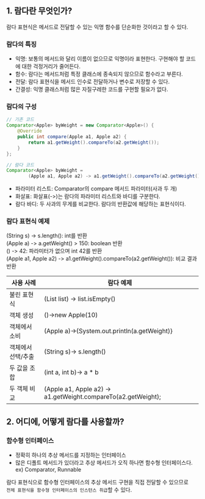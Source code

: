 ## 1. 람다란 무엇인가?
람다 표현식은 메서드로 전달할 수 있는 익명 함수를 단순화한 것이라고 할 수 있다.
### 람다의 특징
- 익명: 보통의 메서드와 달리 이름이 없으므로 익명이라 표현한다. 구현해야 할 코드에 대한 걱정거리가 줄어든다.
- 함수: 람다는 메서드처럼 특정 클래스에 종속되지 않으므로 함수라고 부른다.
- 전달: 람다 표현식을 메서드 인수로 전달하거나 변수로 저장할 수 있다.
- 간결성: 익명 클래스처럼 많은 자질구레한 코드를 구현할 필요가 없다.

### 람다의 구성
```java
// 기존 코드
Comparator<Apple> byWeight = new Comparator<Apple>() {
    @Override
    public int compare(Apple a1, Apple a2) {
        return a1.getWeight().compareTo(a2.getWeight());
    }
};

// 람다 코드
Comparator<Apple> byWeight = 
        (Apple a1, Apple a2) -> a1.getWeight().compareTo(a2.getWeight());
```
- 파라미터 리스트: Comparator의 compare 메서드 파라미터(사과 두 개)
- 화살표: 화살표(->)는 람다의 파라미터 리스트와 바디를 구분한다.
- 람다 바디: 두 사과의 무게를 비교한다. 람다의 반환값에 해당하는 표현식이다.

### 람다 표현식 예제
(String s) -> s.length(): int를 반환  
(Apple a) -> a.getWeight() > 150: boolean 반환  
() -> 42: 파라미터가 없으며 int 42를 반환  
(Apple a1, Apple a2) -> a1.getWeight().compareTo(a2.getWeight()): 비교 결과 반환  

|사용 사례|람다 예제|  
|------|--------|
|불린 표현식| (List<String> list) -> list.isEmpty()|
|객체 생성|()->new Apple(10)|
|객체에서 소비|(Apple a)->{System.out.println(a.getWeight)}|
|객체에서 선택/추출|(String s)-> s.length()|
|두 값을 조합|(int a, int b)-> a * b|
|두 객체 비교|(Apple a1, Apple a2) -> a1.getWeight.compareTo(a2.getWeight);|
 
## 2. 어디에, 어떻게 람다를 사용할까?
### 함수형 인터페이스
- 정확히 하나의 추상 메서드를 지정하는 인터페이스
- 많은 디폴트 메서드가 있더라고 추상 메서드가 오직 하나면 함수형 인터페이스다.  
ex) Comparator, Runnable
  
람다 표현식으로 함수형 인터페이스의 추상 메서드 구현을 직접 전달할 수 있으므로   
`전체 표현식을 함수형 인터페이스의 인스턴스 취급`할 수 있다.  

